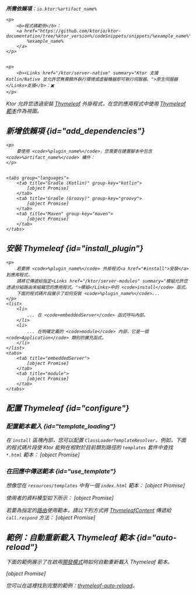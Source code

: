 [//]: # (title: Thymeleaf)

<show-structure for="chapter" depth="2"/>
<primary-label ref="server-plugin"/>

<var name="plugin_name" value="Thymeleaf"/>
<var name="package_name" value="io.ktor.server.thymeleaf"/>
<var name="artifact_name" value="ktor-server-thymeleaf"/>

<tldr>
<p>
<b>所需依賴項</b>：<code>io.ktor:%artifact_name%</code>
</p>
<var name="example_name" value="thymeleaf"/>

    <p>
        <b>程式碼範例</b>：
        <a href="https://github.com/ktorio/ktor-documentation/tree/%ktor_version%/codeSnippets/snippets/%example_name%">
            %example_name%
        </a>
    </p>
    

    <p>
        <b><Links href="/ktor/server-native" summary="Ktor 支援 Kotlin/Native 並允許您無需額外執行環境或虛擬機器即可執行伺服器。">原生伺服器</Links>支援</b>：✖️
    </p>
    
</tldr>

Ktor 允許您透過安裝 [Thymeleaf](https://api.ktor.io/ktor-server/ktor-server-plugins/ktor-server-thymeleaf/io.ktor.server.thymeleaf/-thymeleaf) 外掛程式，在您的應用程式中使用 [Thymeleaf 範本](https://www.thymeleaf.org/)作為視圖。

## 新增依賴項 {id="add_dependencies"}

    <p>
        要使用 <code>%plugin_name%</code>，您需要在建置腳本中包含 <code>%artifact_name%</code> 構件：
    </p>
    

    <tabs group="languages">
        <tab title="Gradle (Kotlin)" group-key="kotlin">
            [object Promise]
        </tab>
        <tab title="Gradle (Groovy)" group-key="groovy">
            [object Promise]
        </tab>
        <tab title="Maven" group-key="maven">
            [object Promise]
        </tab>
    </tabs>
    

## 安裝 Thymeleaf {id="install_plugin"}

    <p>
        若要將 <code>%plugin_name%</code> 外掛程式<a href="#install">安裝</a>到應用程式，
        請將它傳遞給指定<Links href="/ktor/server-modules" summary="模組允許您透過分組路由來組織您的應用程式。">模組</Links>中的 <code>install</code> 函式。
        下面的程式碼片段展示了如何安裝 <code>%plugin_name%</code>...
    </p>
    <list>
        <li>
            ... 在 <code>embeddedServer</code> 函式呼叫內部。
        </li>
        <li>
            ... 在明確定義的 <code>module</code> 內部，它是一個 <code>Application</code> 類別的擴充函式。
        </li>
    </list>
    <tabs>
        <tab title="embeddedServer">
            [object Promise]
        </tab>
        <tab title="module">
            [object Promise]
        </tab>
    </tabs>
    

## 配置 Thymeleaf {id="configure"}
### 配置範本載入 {id="template_loading"}
在 `install` 區塊內部，您可以配置 `ClassLoaderTemplateResolver`。例如，下面的程式碼片段使 Ktor 能夠在相對於目前類別路徑的 `templates` 套件中查找 `*.html` 範本：
[object Promise]

### 在回應中傳送範本 {id="use_template"}
想像您在 `resources/templates` 中有一個 `index.html` 範本：
[object Promise]

使用者的資料模型如下所示：
[object Promise]

若要為指定的[路由](server-routing.md)使用範本，請以下列方式將 [ThymeleafContent](https://api.ktor.io/ktor-server/ktor-server-plugins/ktor-server-thymeleaf/io.ktor.server.thymeleaf/-thymeleaf-content/index.html) 傳遞給 `call.respond` 方法：
[object Promise]

## 範例：自動重新載入 Thymeleaf 範本 {id="auto-reload"}

下面的範例展示了在啟用[開發模式](server-development-mode.topic)時如何自動重新載入 Thymeleaf 範本。

[object Promise]

您可以在這裡找到完整的範例：[thymeleaf-auto-reload](https://github.com/ktorio/ktor-documentation/tree/%ktor_version%/codeSnippets/snippets/thymeleaf-auto-reload)。